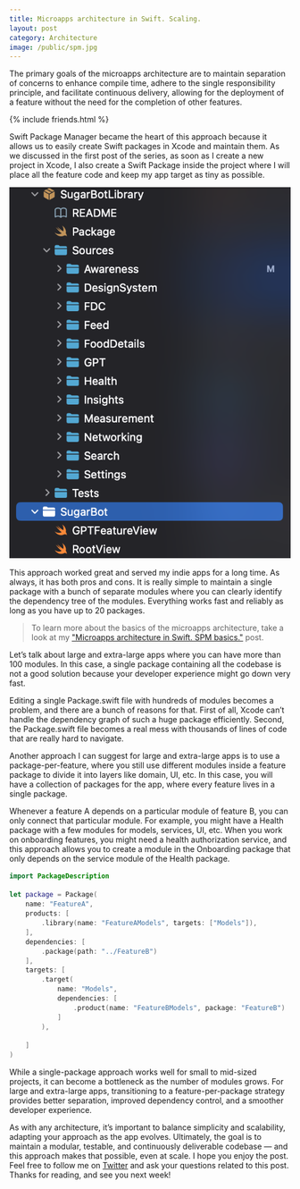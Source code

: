 ```yaml
---
title: Microapps architecture in Swift. Scaling.
layout: post
category: Architecture
image: /public/spm.jpg
---
```


The primary goals of the microapps architecture are to maintain separation of concerns to enhance compile time, adhere to the single responsibility principle, and facilitate continuous delivery, allowing for the deployment of a feature without the need for the completion of other features.

{% include friends.html %}

Swift Package Manager became the heart of this approach because it allows us to easily create Swift packages in Xcode and maintain them. As we discussed in the first post of the series, as soon as I create a new project in Xcode, I also create a Swift Package inside the project where I will place all the feature code and keep my app target as tiny as possible.

![microapps-package](/public/scale.png)

This approach worked great and served my indie apps for a long time. As always, it has both pros and cons. It is really simple to maintain a single package with a bunch of separate modules where you can clearly identify the dependency tree of the modules. Everything works fast and reliably as long as you have up to 20 packages.

> To learn more about the basics of the microapps architecture, take a look at my ["Microapps architecture in Swift. SPM basics."](/2022/01/12/microapps-architecture-in-swift-spm-basics/) post.

Let’s talk about large and extra-large apps where you can have more than 100 modules. In this case, a single package containing all the codebase is not a good solution because your developer experience might go down very fast.

Editing a single Package.swift file with hundreds of modules becomes a problem, and there are a bunch of reasons for that. First of all, Xcode can’t handle the dependency graph of such a huge package efficiently. Second, the Package.swift file becomes a real mess with thousands of lines of code that are really hard to navigate.

Another approach I can suggest for large and extra-large apps is to use a package-per-feature, where you still use different modules inside a feature package to divide it into layers like domain, UI, etc. In this case, you will have a collection of packages for the app, where every feature lives in a single package.

Whenever a feature A depends on a particular module of feature B, you can only connect that particular module. For example, you might have a Health package with a few modules for models, services, UI, etc. When you work on onboarding features, you might need a health authorization service, and this approach allows you to create a module in the Onboarding package that only depends on the service module of the Health package.

```swift
import PackageDescription

let package = Package(
    name: "FeatureA",
    products: [
        .library(name: "FeatureAModels", targets: ["Models"]),
    ],
    dependencies: [
        .package(path: "../FeatureB")
    ],
    targets: [
        .target(
            name: "Models",
            dependencies: [
                .product(name: "FeatureBModels", package: "FeatureB")
            ]
        ),

    ]
)
```

While a single-package approach works well for small to mid-sized projects, it can become a bottleneck as the number of modules grows. For large and extra-large apps, transitioning to a feature-per-package strategy provides better separation, improved dependency control, and a smoother developer experience.

As with any architecture, it’s important to balance simplicity and scalability, adapting your approach as the app evolves. Ultimately, the goal is to maintain a modular, testable, and continuously deliverable codebase — and this approach makes that possible, even at scale. I hope you enjoy the post. Feel free to follow me on [Twitter](https://twitter.com/mecid) and ask your questions related to this post. Thanks for reading, and see you next week!
